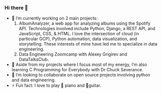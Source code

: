 ### Hi there 👋

- 🔭 I’m currently working on 2 main projects:
    1. AlbumAnalyzer, a web app for analyzing albums using the Spotify API. Technologies involved include Python, Django, a REST API, and JavaScript, CSS, & HTML. I love the intersection of cloud (in particular GCP), Python automation, data visualization, and storytelling. These interests of mine have led me to specialize in data engineering.
    2. Data Engineering Zoomcamp with Alexey Grigirev and DataTalksClub.
- 🌱 Aside from my projects where I focus most of my energy, I’m also learning C Programming for Everybody with Dr Chuck Severance.
- 👯 I’m looking to collaborate on open source projects involving python and data engineering.
- ⚡ Fun fact: I love to play 🎹 piano and 🎸guitar.
<!--
**tellessa/tellessa** is a ✨ _special_ ✨ repository because its `README.md` (this file) appears on your GitHub profile.
